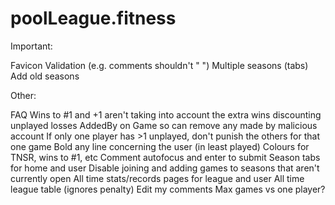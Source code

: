 # poolLeague.fitness

Important:

Favicon
Validation (e.g. comments shouldn't " ")
Multiple seasons (tabs)
Add old seasons

Other:

FAQ
Wins to #1 and +1 aren't taking into account the extra wins discounting unplayed losses
AddedBy on Game so can remove any made by malicious account
If only one player has >1 unplayed, don't punish the others for that one game
Bold any line concerning the user (in least played)
Colours for TNSR, wins to #1, etc
Comment autofocus and enter to submit
Season tabs for home and user
Disable joining and adding games to seasons that aren't currently open
All time stats/records pages for league and user
All time league table (ignores penalty)
Edit my comments
Max games vs one player?